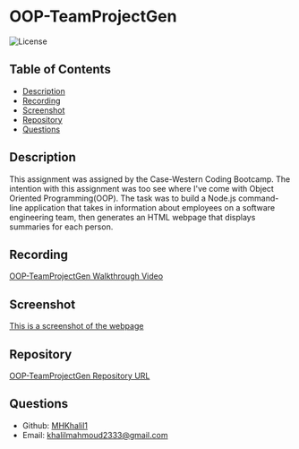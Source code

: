 # OOP-TeamProjectGen

![License](https://img.shields.io/badge/License-ISC-blue-svg)

## Table of Contents
- [Description](#description)
- [Recording](#recording)
- [Screenshot](#screenshot)
- [Repository](#repository)
- [Questions](#questions)
## Description
This assignment was assigned by the Case-Western Coding Bootcamp. The intention with this assignment was too see where I've come with Object Oriented Programming(OOP). The task was to build a Node.js command-line application that takes in information about employees on a software engineering team, then generates an HTML webpage that displays summaries for each person. 

## Recording
[OOP-TeamProjectGen Walkthrough Video](https://drive.google.com/file/d/1yNB2UKnvv7f7LNXcdXUSHKE_pwcjMcqE/view)
## Screenshot
[This is a screenshot of the webpage](https://gyazo.com/6ee31ab24b1c52a6f680e7929c795d83)
## Repository
[OOP-TeamProjectGen Repository URL](https://github.com/MHKhalil1/OOP-TeamProjectGen.git)
## Questions
- Github: [MHKhalil1](https://github.com/MHKhalil1)
- Email: [khalilmahmoud2333@gmail.com](mailto:user@example.com) 